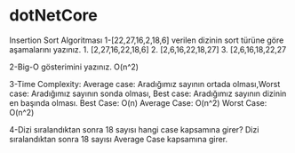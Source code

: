# dotNetCore
Insertion Sort Algoritması
  1-[22,27,16,2,18,6] verilen dizinin sort türüne göre aşamalarını yazınız.
    1. [2,27,16,22,18,6]
    2. [2,6,16,22,18,27]
    3. [2,6,16,18,22,27
    
  2-Big-O gösterimini yazınız.
    O(n^2)
    
  3-Time Complexity: Average case: Aradığımız sayının ortada olması,Worst case: Aradığımız sayının sonda olması, Best case: Aradığımız sayının dizinin en başında olması.
    Best Case: O(n)
    Average Case: O(n^2)
    Worst Case: O(n^2)
    
  4-Dizi sıralandıktan sonra 18 sayısı hangi case kapsamına girer?
    Dizi sıralandıktan sonra 18 sayısı Average Case kapsamına girer.
    

